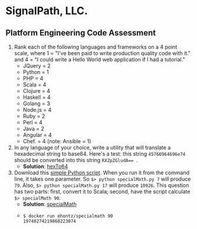 # SignalPath, LLC.
## Platform Engineering Code Assessment
1. Rank each of the following languages and frameworks on a 4 point scale, where 1 = "I've been paid to write production quality code with it." and 4 = "I could write a Hello World web application if I had a tutorial."
    * JQuery = 2
    * Python = 1
    * PHP = 4
    * Scala = 4
    * Clojure = 4
    * Haskell = 4
    * Golang = 3
    * Node.js = 4
    * Ruby = 2
    * Perl = 4
    * Java = 2
    * Angular = 4
    * Chef. = 4  (note: Ansible = 1)
1. In any language of your choice, write a utility that will translate a hexadecimal string to base64. Here's a test: this string `45766964696e74` should be converted into this string `RXZpZGludA== `.
    * **Solution**: [hexTo64](hexTo64/)
1. Download this [simple Python script](https://github.com/SignalPath/CodeTests/blob/master/specialMath.py). When you run it from the command line, it takes one parameter. So `$> python specialMath.py 7` will produce `79`. Also, `$> python specialMath.py 17` will produce `10926`. This question has two parts: first, convert it to Scala; second, have the script calculate `$> specialMath 90`.
    * **Solution**: [specialMath](specialMath/)
    * ```
      $ docker run ehontz/specialmath 90
      19740274219868223074
      ```
